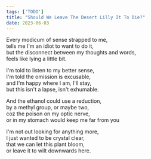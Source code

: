 ```yaml
---
tags: ['TODO']
title: "Should We Leave The Desert Lilly It To Die?"
date: 2023-06-03
---
```


Every modicum of sense strapped to me,  
tells me I'm an idiot to want to do it,  
but the disconnect between my thoughts and words,  
feels like lying a little bit.

I'm told to listen to my better sense,  
I'm told the omission is excusable,  
and I'm happy where I am, I'll stay,  
but this isn't a lapse, isn't exhumable.

And the ethanol could use a reduction,  
by a methyl group, or maybe two,  
coz the poison on my optic nerve,  
or in my stomach would keep me far from you

I'm not out looking for anything more,  
I just wanted to be crystal clear,  
that we can let this plant bloom,  
or leave it to wilt downwards here.
